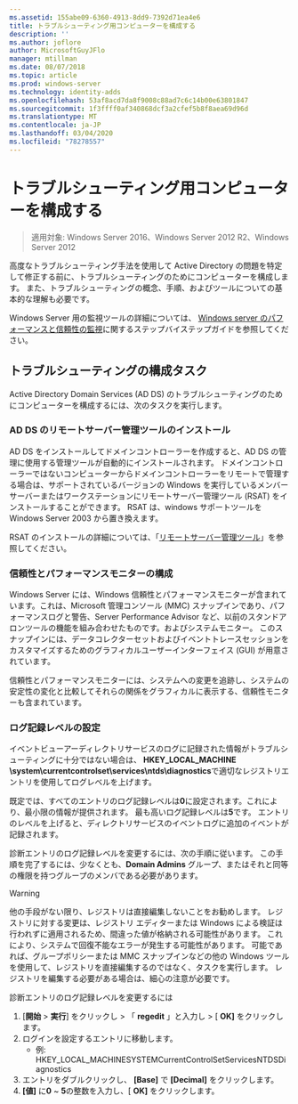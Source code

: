 ```yaml
---
ms.assetid: 155abe09-6360-4913-8dd9-7392d71ea4e6
title: トラブルシューティング用コンピューターを構成する
description: ''
ms.author: joflore
author: MicrosoftGuyJFlo
manager: mtillman
ms.date: 08/07/2018
ms.topic: article
ms.prod: windows-server
ms.technology: identity-adds
ms.openlocfilehash: 53af8acd7da8f9008c88ad7c6c14b00e63801847
ms.sourcegitcommit: 1f3ffff0af340868dcf3a2cfef5b8f8aea69d96d
ms.translationtype: MT
ms.contentlocale: ja-JP
ms.lasthandoff: 03/04/2020
ms.locfileid: "78278557"
---
```

# <a name="configuring-a-computer-for-troubleshooting"></a>トラブルシューティング用コンピューターを構成する

>適用対象: Windows Server 2016、Windows Server 2012 R2、Windows Server 2012

高度なトラブルシューティング手法を使用して Active Directory の問題を特定して修正する前に、トラブルシューティングのためにコンピューターを構成します。 また、トラブルシューティングの概念、手順、およびツールについての基本的な理解も必要です。

Windows Server 用の監視ツールの詳細については、 [Windows server のパフォーマンスと信頼性の監視](https://go.microsoft.com/fwlink/?LinkId=123737)に関するステップバイステップガイドを参照してください。

## <a name="configuration-tasks-for-troubleshooting"></a>トラブルシューティングの構成タスク

Active Directory Domain Services (AD DS) のトラブルシューティングのためにコンピューターを構成するには、次のタスクを実行します。

### <a name="install-remote-server-administration-tools-for-ad-ds"></a>AD DS のリモートサーバー管理ツールのインストール

AD DS をインストールしてドメインコントローラーを作成すると、AD DS の管理に使用する管理ツールが自動的にインストールされます。 ドメインコントローラーではないコンピューターからドメインコントローラーをリモートで管理する場合は、サポートされているバージョンの Windows を実行しているメンバーサーバーまたはワークステーションにリモートサーバー管理ツール (RSAT) をインストールすることができます。 RSAT は、windows サポートツールを Windows Server 2003 から置き換えます。

RSAT のインストールの詳細については、「[リモートサーバー管理ツール](https://docs.microsoft.com/windows-server/remote/remote-server-administration-tools)」を参照してください。

### <a name="configure-reliability-and-performance-monitor"></a>信頼性とパフォーマンスモニターの構成

Windows Server には、Windows 信頼性とパフォーマンスモニターが含まれています。これは、Microsoft 管理コンソール (MMC) スナップインであり、パフォーマンスログと警告、Server Performance Advisor など、以前のスタンドアロンツールの機能を組み合わせたものです。およびシステムモニター。 このスナップインには、データコレクターセットおよびイベントトレースセッションをカスタマイズするためのグラフィカルユーザーインターフェイス (GUI) が用意されています。

信頼性とパフォーマンスモニターには、システムへの変更を追跡し、システムの安定性の変化と比較してそれらの関係をグラフィカルに表示する、信頼性モニターも含まれています。

### <a name="set-logging-levels"></a>ログ記録レベルの設定

イベントビューアーディレクトリサービスのログに記録された情報がトラブルシューティングに十分ではない場合は、 **HKEY_LOCAL_MACHINE \system\currentcontrolset\services\ntds\diagnostics**で適切なレジストリエントリを使用してログレベルを上げます。

既定では、すべてのエントリのログ記録レベルは**0**に設定されます。これにより、最小限の情報が提供されます。 最も高いログ記録レベルは**5**です。 エントリのレベルを上げると、ディレクトリサービスのイベントログに追加のイベントが記録されます。

診断エントリのログ記録レベルを変更するには、次の手順に従います。 この手順を完了するには、少なくとも、**Domain Admins** グループ、またはそれと同等の権限を持つグループのメンバである必要があります。

> [!WARNING]
> 他の手段がない限り、レジストリは直接編集しないことをお勧めします。 レジストリに対する変更は、レジストリ エディターまたは Windows による検証は行われずに適用されるため、間違った値が格納される可能性があります。 これにより、システムで回復不能なエラーが発生する可能性があります。 可能であれば、グループポリシーまたは MMC スナップインなどの他の Windows ツールを使用して、レジストリを直接編集するのではなく、タスクを実行します。 レジストリを編集する必要がある場合は、細心の注意が必要です。
>

診断エントリのログ記録レベルを変更するには

1. [**開始** > **実行**] をクリックし > 「 **regedit** 」と入力し > [ **OK]** をクリックします。
2. ログインを設定するエントリに移動します。
   * 例: HKEY_LOCAL_MACHINESYSTEMCurrentControlSetServicesNTDSDiagnostics
3. エントリをダブルクリックし、 **[Base]** で **[Decimal]** をクリックします。
4. **[値]** に**0** ~ **5**の整数を入力し、[ **OK]** をクリックします。
